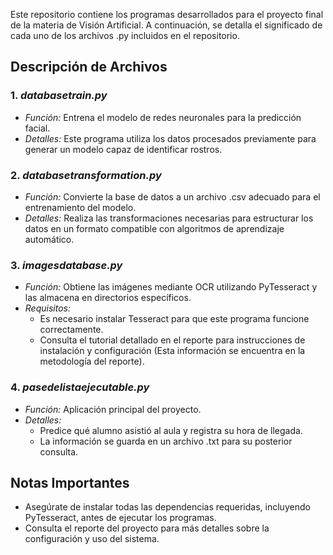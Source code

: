 Este repositorio contiene los programas desarrollados para el proyecto final de la materia de Visión Artificial. A continuación, se detalla el significado de cada uno de los archivos .py incluidos en el repositorio.

## Descripción de Archivos

### 1. *databasetrain.py*
- *Función:* Entrena el modelo de redes neuronales para la predicción facial.
- *Detalles:* Este programa utiliza los datos procesados previamente para generar un modelo capaz de identificar rostros.

### 2. *databasetransformation.py*
- *Función:* Convierte la base de datos a un archivo .csv adecuado para el entrenamiento del modelo.
- *Detalles:* Realiza las transformaciones necesarias para estructurar los datos en un formato compatible con algoritmos de aprendizaje automático.

### 3. *imagesdatabase.py*
- *Función:* Obtiene las imágenes mediante OCR utilizando PyTesseract y las almacena en directorios específicos.
- *Requisitos:*  
  - Es necesario instalar Tesseract para que este programa funcione correctamente.  
  - Consulta el tutorial detallado en el reporte para instrucciones de instalación y configuración (Esta información se encuentra en la metodología del reporte).

### 4. *pasedelistaejecutable.py*
- *Función:* Aplicación principal del proyecto.
- *Detalles:*  
  - Predice qué alumno asistió al aula y registra su hora de llegada.  
  - La información se guarda en un archivo .txt para su posterior consulta.  

## Notas Importantes
- Asegúrate de instalar todas las dependencias requeridas, incluyendo PyTesseract, antes de ejecutar los programas.
- Consulta el reporte del proyecto para más detalles sobre la configuración y uso del sistema.

